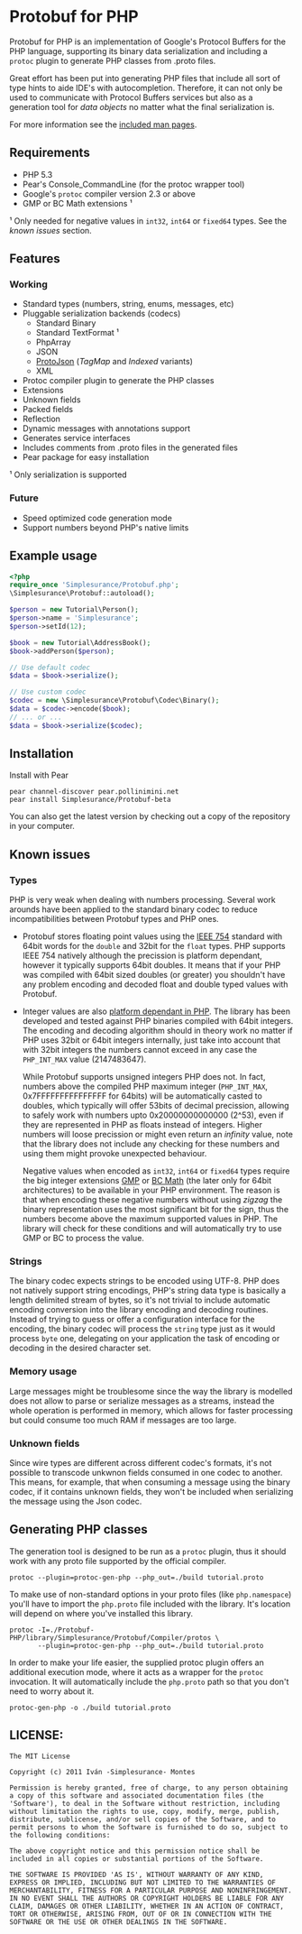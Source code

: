 Protobuf for PHP
================

Protobuf for PHP is an implementation of Google's Protocol Buffers for the PHP
language, supporting its binary data serialization and including a `protoc` 
plugin to generate PHP classes from .proto files.

Great effort has been put into generating PHP files that include all sort of type
hints to aide IDE's with autocompletion. Therefore, it can not only be used to
communicate with Protocol Buffers services but also as a generation tool for 
_data objects_ no matter what the final serialization is.

For more information see the [included man pages](http://simplesurance.github.com/Protobuf-PHP/).


## Requirements

  - PHP 5.3  
  - Pear's Console_CommandLine (for the protoc wrapper tool)
  - Google's `protoc` compiler version 2.3 or above
  - GMP or BC Math extensions ¹

  ¹ Only needed for negative values in `int32`, `int64` or `fixed64` types. See
    the _known issues_ section.


## Features

### Working

  - Standard types (numbers, string, enums, messages, etc)
  - Pluggable serialization backends (codecs)
    - Standard Binary
    - Standard TextFormat ¹
    - PhpArray
    - JSON
    - [ProtoJson](https://github.com/drslump/ProtoJson) (_TagMap_ and _Indexed_ variants)
    - XML
  - Protoc compiler plugin to generate the PHP classes
  - Extensions
  - Unknown fields
  - Packed fields
  - Reflection
  - Dynamic messages with annotations support
  - Generates service interfaces
  - Includes comments from .proto files in the generated files
  - Pear package for easy installation

¹ Only serialization is supported

### Future

  - Speed optimized code generation mode
  - Support numbers beyond PHP's native limits



## Example usage

```php
<?php
require_once 'Simplesurance/Protobuf.php';
\Simplesurance\Protobuf::autoload();

$person = new Tutorial\Person();
$person->name = 'Simplesurance';
$person->setId(12);

$book = new Tutorial\AddressBook();
$book->addPerson($person);

// Use default codec
$data = $book->serialize();

// Use custom codec
$codec = new \Simplesurance\Protobuf\Codec\Binary();
$data = $codec->encode($book);
// ... or ...
$data = $book->serialize($codec);
```

## Installation

Install with Pear

    pear channel-discover pear.pollinimini.net
    pear install Simplesurance/Protobuf-beta

You can also get the latest version by checking out a copy of the
repository in your computer.



## Known issues


### Types

PHP is very weak when dealing with numbers processing. Several work arounds have been applied
to the standard binary codec to reduce incompatibilities between Protobuf types and PHP ones.

  - Protobuf stores floating point values using the [IEEE 754](http://en.wikipedia.org/wiki/IEEE_754) standard
    with 64bit words for the `double` and 32bit for the `float` types. PHP supports IEEE 754 natively although
    the precission is platform dependant, however it typically supports 64bit doubles. It means that
    if your PHP was compiled with 64bit sized doubles (or greater) you shouldn't have any problem encoding
    and decoded float and double typed values with Protobuf.

  - Integer values are also [platform dependant in PHP](http://www.php.net/manual/en/language.types.integer.php).
    The library has been developed and tested against PHP binaries compiled with 64bit integers. The encoding and
    decoding algorithm should in theory work no matter if PHP uses 32bit or 64bit integers internally, just take
    into account that with 32bit integers the numbers cannot exceed in any case the `PHP_INT_MAX` value (2147483647).

    While Protobuf supports unsigned integers PHP does not. In fact, numbers above the compiled PHP maximum
    integer (`PHP_INT_MAX`, 0x7FFFFFFFFFFFFFFF for 64bits) will be automatically casted to doubles, which
    typically will offer 53bits of decimal precission, allowing to safely work with numbers upto
    0x20000000000000 (2^53), even if they are represented in PHP as floats instead of integers. Higher numbers
    will loose precission or might even return an _infinity_ value, note that the library does not include
    any checking for these numbers and using them might provoke unexpected behaviour.

    Negative values when encoded as `int32`, `int64` or `fixed64` types require the big integer extensions
    [GMP](http://www.php.net/gmp) or [BC Math](http://www.php.net/bc) (the later only for 64bit architectures)
    to be available in your PHP environment. The reason is that when encoding these negative numbers without
    using _zigzag_ the binary representation uses the most significant bit for the sign, thus the numbers become
    above the maximum supported values in PHP. The library will check for these conditions and will automatically
    try to use GMP or BC to process the value.


### Strings

The binary codec expects strings to be encoded using UTF-8. PHP does not natively support string encodings,
PHP's string data type is basically a length delimited stream of bytes, so it's not trivial to include
automatic encoding conversion into the library encoding and decoding routines. Instead of trying to guess
or offer a configuration interface for the encoding, the binary codec will process the `string` type just as
it would process `byte` one, delegating on your application the task of encoding or decoding in the desired
character set.

### Memory usage

Large messages might be troublesome since the way the library is modelled does not allow to parse or
serialize messages as a streams, instead the whole operation is performed in memory, which allows for faster
processing but could consume too much RAM if messages are too large.


### Unknown fields

Since wire types are different across different codec's formats, it's not possible to transcode unkwnon
fields consumed in one codec to another. This means, for example, that when consuming a message using the
binary codec, if it contains unknown fields, they won't be included when serializing the message using the
Json codec.


## Generating PHP classes

The generation tool is designed to be run as a `protoc` plugin, thus it should
work with any proto file supported by the official compiler.

    protoc --plugin=protoc-gen-php --php_out=./build tutorial.proto

To make use of non-standard options in your proto files (like `php.namespace`) you'll
have to import the `php.proto` file included with the library. It's location will 
depend on where you've installed this library.

    protoc -I=./Protobuf-PHP/library/Simplesurance/Protobuf/Compiler/protos \
           --plugin=protoc-gen-php --php_out=./build tutorial.proto

In order to make your life easier, the supplied protoc plugin offers an additional
execution mode, where it acts as a wrapper for the `protoc` invocation. It will
automatically include the `php.proto` path so that you don't need to worry about it.

    protoc-gen-php -o ./build tutorial.proto


## LICENSE:

    The MIT License

    Copyright (c) 2011 Iván -Simplesurance- Montes

    Permission is hereby granted, free of charge, to any person obtaining
    a copy of this software and associated documentation files (the
    'Software'), to deal in the Software without restriction, including
    without limitation the rights to use, copy, modify, merge, publish,
    distribute, sublicense, and/or sell copies of the Software, and to
    permit persons to whom the Software is furnished to do so, subject to
    the following conditions:

    The above copyright notice and this permission notice shall be
    included in all copies or substantial portions of the Software.

    THE SOFTWARE IS PROVIDED 'AS IS', WITHOUT WARRANTY OF ANY KIND,
    EXPRESS OR IMPLIED, INCLUDING BUT NOT LIMITED TO THE WARRANTIES OF
    MERCHANTABILITY, FITNESS FOR A PARTICULAR PURPOSE AND NONINFRINGEMENT.
    IN NO EVENT SHALL THE AUTHORS OR COPYRIGHT HOLDERS BE LIABLE FOR ANY
    CLAIM, DAMAGES OR OTHER LIABILITY, WHETHER IN AN ACTION OF CONTRACT,
    TORT OR OTHERWISE, ARISING FROM, OUT OF OR IN CONNECTION WITH THE
    SOFTWARE OR THE USE OR OTHER DEALINGS IN THE SOFTWARE.






